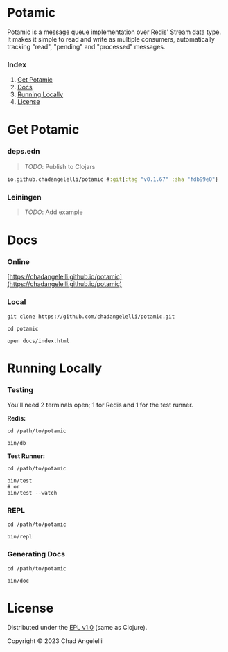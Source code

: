 # Potamic

Potamic is a message queue implementation over Redis' Stream data type. It makes it simple to read and write as multiple consumers, automatically tracking "read", "pending" and "processed" messages.

### Index

1. [Get Potamic](#get-potamic)
3. [Docs](#docs)
4. [Running Locally](#usage-locally)
5. [License](#license)

<a name="get-potamic"></a>
# Get Potamic

### deps.edn

> _TODO_: Publish to Clojars

```clojure
io.github.chadangelelli/potamic #:git{:tag "v0.1.67" :sha "fdb99e0"}
```

### Leiningen

> _TODO_: Add example

<a name="docs"></a>
# Docs

### Online

[https://chadangelelli.github.io/potamic](https://chadangelelli.github.io/potamic)

### Local

```shell
git clone https://github.com/chadangelelli/potamic.git

cd potamic

open docs/index.html
```

<a name="running-locally"></a>
# Running Locally

### Testing

You'll need 2 terminals open; 1 for Redis and 1 for the test runner.

**Redis:**

```shell
cd /path/to/potamic

bin/db
```

**Test Runner:**

```shell
cd /path/to/potamic

bin/test
# or
bin/test --watch
```

### REPL

```shell
cd /path/to/potamic

bin/repl
```

### Generating Docs

```shell
cd /path/to/potamic

bin/doc
```

<a name="license"></a>
# License

Distributed under the [EPL v1.0](https://raw.githubusercontent.com/chadangelelli/potamic/main/LICENSE) (same as Clojure).

Copyright © 2023 Chad Angelelli
